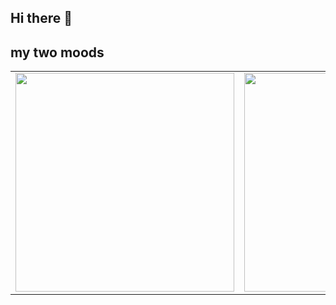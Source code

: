 ## Hi there 👋

## my two moods

<table border="0">
  <tr valign="top">
    <td>
      <img src="https://i.pinimg.com/1200x/a3/7c/89/a37c89c496327c2d040b6f93c6092406.jpg" width="350" alt="">
    </td>
    <td>
      <img src="https://i.pinimg.com/736x/6f/d0/a9/6fd0a9dc8c56d8dc8db5e7525cda5439.jpg" width="350" alt="">
    </td>
  </tr>
</table>
